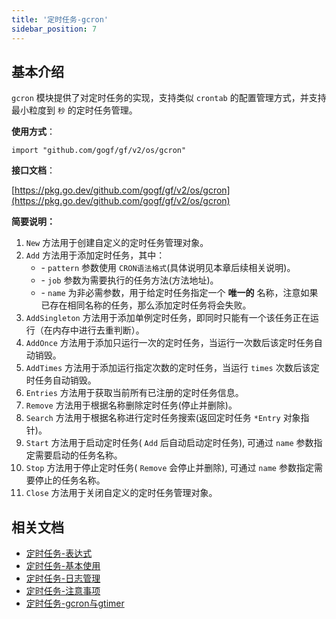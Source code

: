 ```yaml
---
title: '定时任务-gcron'
sidebar_position: 7
---
```


## 基本介绍

`gcron` 模块提供了对定时任务的实现，支持类似 `crontab` 的配置管理方式，并支持最小粒度到 `秒` 的定时任务管理。

**使用方式**：

```
import "github.com/gogf/gf/v2/os/gcron"
```

**接口文档**：

[https://pkg.go.dev/github.com/gogf/gf/v2/os/gcron](https://pkg.go.dev/github.com/gogf/gf/v2/os/gcron)

**简要说明：**

01. `New` 方法用于创建自定义的定时任务管理对象。
02. `Add` 方法用于添加定时任务，其中：
    - \- `pattern` 参数使用 `CRON语法格式`(具体说明见本章后续相关说明)。
    - \- `job` 参数为需要执行的任务方法(方法地址)。
    - \- `name` 为非必需参数，用于给定时任务指定一个 **唯一的** 名称，注意如果已存在相同名称的任务，那么添加定时任务将会失败。
03. `AddSingleton` 方法用于添加单例定时任务，即同时只能有一个该任务正在运行（在内存中进行去重判断）。
04. `AddOnce` 方法用于添加只运行一次的定时任务，当运行一次数后该定时任务自动销毁。
05. `AddTimes` 方法用于添加运行指定次数的定时任务，当运行 `times` 次数后该定时任务自动销毁。
06. `Entries` 方法用于获取当前所有已注册的定时任务信息。
07. `Remove` 方法用于根据名称删除定时任务(停止并删除)。
08. `Search` 方法用于根据名称进行定时任务搜索(返回定时任务 `*Entry` 对象指针)。
09. `Start` 方法用于启动定时任务( `Add` 后自动启动定时任务), 可通过 `name` 参数指定需要启动的任务名称。
10. `Stop` 方法用于停止定时任务( `Remove` 会停止并删除), 可通过 `name` 参数指定需要停止的任务名称。
11. `Close` 方法用于关闭自定义的定时任务管理对象。

## 相关文档

- [定时任务-表达式](output/goframe-v2.4-md/组件列表/系统相关/定时任务-gcron/定时任务-表达式)
- [定时任务-基本使用](output/goframe-v2.4-md/组件列表/系统相关/定时任务-gcron/定时任务-基本使用)
- [定时任务-日志管理](output/goframe-v2.4-md/组件列表/系统相关/定时任务-gcron/定时任务-日志管理)
- [定时任务-注意事项](output/goframe-v2.4-md/组件列表/系统相关/定时任务-gcron/定时任务-注意事项)
- [定时任务-gcron与gtimer](output/goframe-v2.4-md/组件列表/系统相关/定时任务-gcron/定时任务-gcron与gtimer)